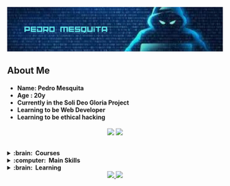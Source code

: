  <img src='mybanner.png'>
  
  ## About Me

<h4>
  <ul>
    <li> Name: Pedro Mesquita  </li>
    <li> Age : 20y
    <li> Currently in the Soli Deo Gloria Project </li> 
    <li> Learning to be Web Developer </li> 
    <li> Learning to be ethical hacking </li>
  </ul>
</h4>

 <div align="center"> 
 <a href = "mailto:pedrohmmfilho@gmail.com"><img src="https://img.shields.io/badge/-Gmail-%23333?style=for-the-badge&logo=gmail&logoColor=white" target="_blank"></a>
 <a href="https://www.linkedin.com/in/pedro-mesquita-0b765927b/" target="_blank"><img src="https://img.shields.io/badge/-LinkedIn-%230077B5?style=for-the-badge&logo=linkedin&logoColor=white" target="_blank"></a> 
 </div>
 
 ##
<details>
  <summary><b>:brain:&nbsp; Courses</b></summary>
<h4>
  <ul>
    <li> Liferay Basic Training </li>
   <li> Fuctura Tecnologia - Java </li>
  </ul>
</h4>
</details>



<details>
  <summary><b>:computer: &nbsp;Main Skills </b></summary>
<h4>
  <ul>
    <li> Linux </li>
    <li>  Java  </li>
    <li> HTML </li> 
    <li> CSS </li>
  </ul>
</h4>
</details>

<details>
  <summary><b>:brain: &nbsp;Learning</b></summary>
  <h4>
  <ul>
    <li> Python  </li>
    <li> Shell Script
    <li> C </li> 
    <li> PowerShell </li>
  </ul>
</h4>

</details>

 

<div align="center">
  <a href="https://PedroMesquitaFilho">
  <img width="50%" src="https://github-readme-stats.vercel.app/api?username=PedroMesquitaFilho&show_icons=true&theme=tokyonight&include_all_commits=true&count_private=true"/>
  <img width="43%" src="https://github-readme-stats.vercel.app/api/top-langs/?username=PedroMesquitaFilho&layout=compact&langs_count=7&theme=tokyonight"/>
<p align="right">
</div>
   
 
